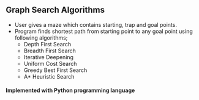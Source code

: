 ## Graph Search Algorithms

  - User gives a maze which contains starting, trap and goal points.
  - Program finds shortest path from starting point to any goal point using following algorithms;
    - Depth First Search
    - Breadth First Search
    - Iterative Deepening
    - Uniform Cost Search
    - Greedy Best First Search
    - A* Heuristic Search
    
#### Implemented with Python programming language
